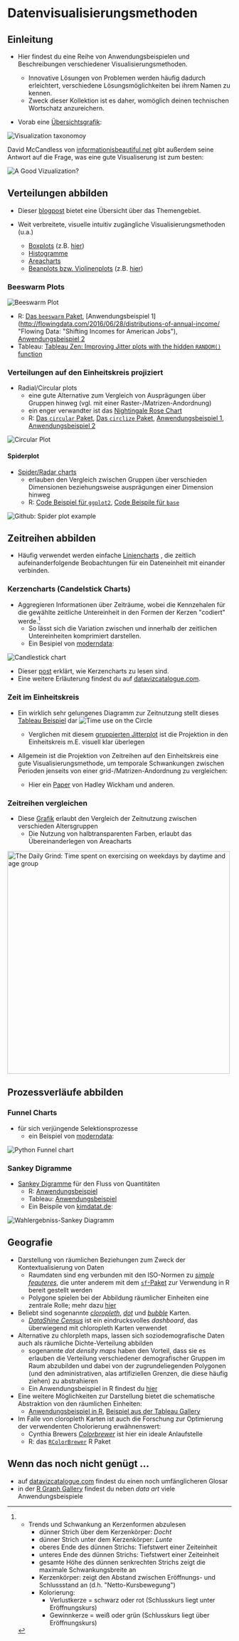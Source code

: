 # Datenvisualisierungsmethoden

## Einleitung

- Hier findest du eine Reihe von Anwendungsbeispielen und Beschreibungen verschiedener Visualisierungsmethoden.
    - Innovative Lösungen von Problemen werden häufig dadurch erleichtert, verschiedene Lösungsmöglichkeiten bei ihrem Namen zu kennen.
    - Zweck dieser Kollektion ist es daher, womöglich deinen technischen Wortschatz anzureichern.

- Vorab eine [Übersichtsgrafik](https://www.vizualism.nl/infographic-taxonomy/):

![Visualization taxonomoy](https://raw.githubusercontent.com/lichthau/dataviz/master/images/infographics_overview.png "ziczualism: Visualization taxonomoy")

David McCandless von [informationisbeautiful.net](http://www.informationisbeautiful.net/visualizations/what-makes-a-good-data-visualization/ "informationisbeautiful.net: What Makes a Good Vizualization") gibt außerdem seine Antwort auf die Frage, was eine gute Visualiserung ist zum besten:

![A Good Vizualization?](https://raw.githubusercontent.com/lichthau/dataviz/master/images/a_good_visualization.png "informationisbeautiful.net: A Good Vizualization?")

## Verteilungen abbilden

- Dieser [blogpost](http://www.darkhorseanalytics.com/blog/visualizing-distributions-3 "Darkhorse Analytics: Visualizing distributions") bietet eine Übersicht über das Themengebiet.



- Weit verbreitete, visuelle intuitiv zugängliche Visualisierungsmethoden (u.a.)
    - [Boxplots](http://www.datavizcatalogue.com/methods/box_plot.html "datavizcatalogue.com: Bpxplots") (z.B. [hier](http://fawda123.github.io/diss_proc/thes_plo.pdf "github: Dissertation lengths across disciplines"))
    - [Histogramme](http://www.datavizcatalogue.com/methods/histogram.html "datavizcatalogue.com: Histogram")
    - [Areacharts](http://www.datavizcatalogue.com/methods/area_graph.html "datavizcatalogue.com: Area chart")
    - [Beanplots bzw. Violinenplots](http://www.datavizcatalogue.com/methods/violin_plot.html "datavizcatalogue.com: Violin plot") (z.B. [hier](https://raw.githubusercontent.com/llimllib/bostonmarathon/master/images/ages_violin.png "Github: Boston Marathon times 2001-2014 by age group"))

### Beeswarm Plots

![Beeswarm Plot](https://raw.githubusercontent.com/lichthau/dataviz/master/images/beeswarm_R_example.png "Github: Beeswarm Plot")

- R: [Das `beeswarm` Paket](https://github.com/aroneklund/beeswarm "Github: beeswarm package"), [Anwendungsbeispiel 1](http://flowingdata.com/2016/06/28/distributions-of-annual-income/ "Flowing Data: "Shifting Incomes for American Jobs"), [Anwendungsbeispiel 2](http://johnrobertgallagher2.blogspot.de/2014/02/plotting-glucosebuddy-data-using-r.html "Plotting GlucoseBuddy Data Using R")
- Tableau: [Tableau Zen: Improving Jitter plots with the hidden `RANDOM()` function](http://ugamarkj.blogspot.de/2015/01/improving-jitter-plots-with-hidden.html "Tableau Zen: Improving Jitter plots")

### Verteilungen auf den Einheitskreis projiziert

- Radial/Circular plots
    - eine gute Alternative zum Vergleich von Ausprägungen über Gruppen hinweg (vgl. mit einer Raster-/Matrizen-Andordnung)
    - ein enger verwandter ist das [Nightingale Rose Chart](http://www.datavizcatalogue.com/methods/nightingale_rose_chart.html "datavizcatalogue.com: Nightingale Rose Chart")
    - R: [Das `circular` Paket](https://CRAN.R-project.org/package=circular "CRAN: circular"), [Das `circlize` Paket](https://CRAN.R-project.org/package=circlize "CRAN: circlize"), [Anwendungsbeispiel 1](http://www.r-graph-gallery.com/portfolio/circular-plot/ "R Gaph Gallery: Circular Plot"), [Anwendungsbeispiel 2](https://moderndata.plot.ly/burtins-antibiotics-visualization-in-plotly-and-r/ "moderndata.com: Burtin's Antibiotics Visualization")

![Circular Plot](https://raw.githubusercontent.com/lichthau/dataviz/master/images/circular_R_example.png "Github: Circular Plot")

#### Spiderplot

- [Spider/Radar charts](http://www.datavizcatalogue.com/methods/radar_chart.html "datavizcatalogue.com: Radar Chart")
    - erlauben den Vergleich zwischen Gruppen über verschieden Dimensionen beziehungsweise ausprägungen einer Dimension hinweg
    - R: [Code Beispiel für `ggplot2`](http://www.cmap.polytechnique.fr/~lepennec/R/Radar/RadarAndParallelPlots.html), [Code Beispile für `base`](http://www.r-graph-gallery.com/143-spider-chart-with-saveral-individuals/)

![Github: Spider plot example](https://raw.githubusercontent.com/lichthau/dataviz/master/images/spider_and_distr_plots_mtcars.png "Github: Spider plot example")


## Zeitreihen abbilden

- Häufig verwendet werden einfache [Liniencharts](http://www.datavizcatalogue.com/methods/line_graph.html "datavizcatalogue.com: Linegraph") , die zeitlich aufeinanderfolgende Beobachtungen für ein Dateneinheit mit einander verbinden.

### Kerzencharts (Candelstick Charts)

- Aggregieren Informationen über Zeiträume, wobei die Kennzehalen für die gewählte zeitliche Untereinheit in den Formen der Kerzen "codiert" werde.[^1]
    - So lässt sich die Variation zwischen und innerhalb der zeitlichen Untereinheiten komprimiert darstellen.
    - Ein Besipiel von [moderndata](http://moderndata.plot.ly/native-support-for-candlestick-charts-in-plotly-and-r/):

![Candlestick chart](https://raw.githubusercontent.com/lichthau/dataviz/master/images/candelstick_plotlyR.png "Candlestick chart")

- Dieser [post](https://www.godmode-trader.de/analyse/kerzencharts-candlesticks-so-lese-ich-sie,742589) erklärt, wie Kerzencharts zu lesen sind.
- Eine weitere Erläuterung findest du auf [datavizcatalogue.com](http://www.datavizcatalogue.com/methods/candlestick_chart.html "datavizcatalogue.com: Candlestick chart").

[^1]:
    - Trends und Schwankung an Kerzenformen abzulesen
        - dünner Strich über dem Kerzenkörper: *Docht*
        - dünner Strich unter dem Kerzenkörper: *Lunte*
        - oberes Ende des dünnen Strichs: Tiefstwert einer Zeiteinheit
        - unteres Ende des dünnen Strichs: Tiefstwert einer Zeiteinheit
        - gesamte Höhe des dünnen senkrechten Strichs zeigt die maximale Schwankungsbreite an
        - Kerzenkörper: zeigt den Abstand zwischen Eröffnungs- und Schlussstand an (d.h. "Netto-Kursbewegung")
        - Kolorierung:
            - Verlustkerze = schwarz oder rot (Schlusskurs liegt unter Eröffnungskurs)
            - Gewinnkerze = weiß oder grün (Schlusskurs liegt über Eröffnungskurs)

### Zeit im Einheitskreis

- Ein wirklich sehr gelungenes Diagramm zur Zeitnutzung stellt dieses [Tableau Beispiel](https://public.tableau.com/en-us/s/gallery/how-najib-razak-spends-his-day-twitter "Tableau Gallery: How Najib Razak spends his day on twitter") dar
![Time use on the Circle](https://raw.githubusercontent.com/lichthau/dataviz/master/images/time_use_radial_tableau.png "Time use on the Circle")
    - Verglichen mit diesem [gruppierten Jitterplot](http://www.aware.am/articles/what-is-the-most-productive-time-of-the-day "Aware: The most productive time of the day") ist die Projektion in den Einheitskreis m.E. visuell klar überlegen

 - Allgemein ist die Projektion von Zeitreihen auf den Einheitskreis eine gute Visualisierungsmethode, um temporale Schwankungen zwischen Perioden jenseits von einer grid-/Matrizen-Andordnung zu vergleichen:
    - Hier ein [Paper](http://vita.had.co.nz/papers/glyph-maps.pdf "Wickham et al.: Glyph graphs") von Hadley Wickham und anderen.

### Zeitreihen vergleichen

- Diese [Grafik](https://gist.githubusercontent.com/halhen/47bc8f482b18f2d81dd405ec25a70d51/raw/b9d06d739a4d3bb1bd8cbcb31918742989959c51/out.png "Github: The Daily Grind") erlaubt den Vergleich der Zeitnutzung zwischen verschieden Altersgruppen
    - Die Nutzung von halbtransparenten Farben, erlaubt das Übereinanderlegen von Areacharts

<img src="https://raw.githubusercontent.com/lichthau/dataviz/master/images/daily_grind_detail.png" width="500" align="middle" alt="The Daily Grind: Time spent on exercising on weekdays by daytime and age group">


## Prozessverläufe abbilden

### Funnel Charts

- für sich verjüngende Selektionsprozesse
    - ein Beispiel von  [moderndata](https://moderndata.plot.ly/funnel-charts-in-python-using-plotly/ "moderndata.com: Funnel charts in Python using Plotly"):

![Python Funnel chart](https://raw.githubusercontent.com/lichthau/dataviz/master/images/funnelchart_plotlyR.png "Python Funnel chart")

### Sankey Digramme

- [Sankey Digramme](http://www.datavizcatalogue.com/methods/sankey_diagram.html "datavizcatalogue.com: Sankey charts") für den Fluss von Quantitäten
    - R: [Anwendungsbeispiel](http://timelyportfolio.github.io/rCharts_d3_sankey/example_build_network_sankey.html)
    - Tableau: [Anwendungsbeispiel](https://community.tableau.com/thread/152115)
    - Ein Beispile von [kimdatat.de](http://kimdata.de/die-entwicklung-von-wahlergebnissen-als-sankey-diagramm/ "kimdata.de: Wahlergebniss Sankey Digramm"):

![Wahlergebniss-Sankey Diagramm](https://raw.githubusercontent.com/lichthau/dataviz/master/images/sankey_election_kimdata.png "kimdata.de: Wahlergebniss Sankey Digramm")

## Geografie

- Darstellung von räumlichen Beziehungen zum Zweck der Kontextualisierung von Daten
    - Raumdaten sind eng verbunden mit den ISO-Normen zu [*simple feauteres*](https://en.wikipedia.org/wiki/Simple_Features "Simple Features"), die unter anderem mit dem [`sf`-Paket](https://github.com/edzer/sfr "Simple Feature Access in R") zur Verwendung in R bereit gestellt werden
    - Polygone spielen bei der Abbildung räumlicher Einheiten eine zentrale Rolle; mehr dazu [hier](https://github.com/AmeliaMN/SpatialPolygons/blob/master/SpatialAgg.pdf "Amelia McNamara: How Spatial Polygons Shape Our World")
- Beliebt sind sogenannte [*cloropleth*](http://www.datavizcatalogue.com/methods/choropleth.html "datavizcatalogue.com: Choropleth map"), [*dot*](http://www.datavizcatalogue.com/methods/dot_map.html "datavizcatalogue.com: Dot map") und [*bubble*](http://www.datavizcatalogue.com/methods/bubble_map.html "datavizcatalogue.com: Bubble map") Karten.
    - [*DataShine Census*](datashine.org.uk "DataShine Census Dashboard") ist ein eindrucksvolles *dashboard*, das überwiegend mit chloropleth Karten verwendet 
- Alternative zu chlorpleth maps, lassen sich soziodemografische Daten auch als räumliche Dichte-Verteilung abbilden
    - sogenannte *dot density maps* haben den Vorteil, dass sie es erlauben die Verteilung verschiedener demografischer Gruppen im Raum abzubilden und dabei von der zugrundeliegenden Polygonen (und den administrativen, alas artifiziellen Grenzen, die diese häufig ziehen) zu abstrahieren
    - Ein Anwendungsbeispiel in R findest du [hier](http://blog.cultureofinsight.com/2017/06/building-dot-density-maps-with-uk-census-data-in-r/ "Dot Density Maps with UK Census Data")  
 - Eine weitere Möglichkeiten zur Darstellung bietet die schematische Abstraktion von den räumlichen Einheiten:
    - [Anwendungsbeispiel in R](https://rud.is/b/2017/03/19/exploring-2017-retail-store-closings-with-r/), [Beispiel aus der Tableau Gallery](https://public.tableau.com/en-us/s/gallery/energy-america)
- Im Falle von cloropleth Karten ist auch die Forschung zur Optimierung der verwendenten Cholorierung erwähnenswert:
    - Cynthia Brewers [*Colorbrewer*](http://colorbrewer2.org/#type=sequential&scheme=BuGn&n=3 "Colorbrewer website") ist hier ein ideale Anlaufstelle
    -  R: das [`RColorBrewer`](https://CRAN.R-project.org/package=RColorBrewer "CRAN: RColorBrewer") R Paket

## Wenn das noch nicht genügt ...

- auf [datavizcatalogue.com](http://www.datavizcatalogue.com/index.html "datavizcatalogue.com") findest du einen noch umfänglicheren Glosar
- in der [R Graph Gallery](http://www.r-graph-gallery.com "R Graph Gallery") findest du neben *data art* viele Anwendungsbeispiele
